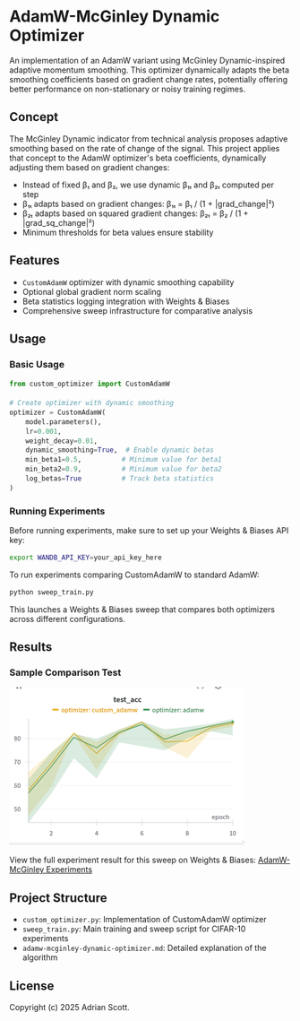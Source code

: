 # AdamW-McGinley Dynamic Optimizer

An implementation of an AdamW variant using McGinley Dynamic-inspired adaptive momentum smoothing. This optimizer dynamically adapts the beta smoothing coefficients based on gradient change rates, potentially offering better performance on non-stationary or noisy training regimes.

## Concept

The McGinley Dynamic indicator from technical analysis proposes adaptive smoothing based on the rate of change of the signal. This project applies that concept to the AdamW optimizer's beta coefficients, dynamically adjusting them based on gradient changes:

- Instead of fixed β₁ and β₂, we use dynamic β₁ₜ and β₂ₜ computed per step
- β₁ₜ adapts based on gradient changes: β₁ₜ = β₁ / (1 + |grad_change|²)
- β₂ₜ adapts based on squared gradient changes: β₂ₜ = β₂ / (1 + |grad_sq_change|²)
- Minimum thresholds for beta values ensure stability

## Features

- `CustomAdamW` optimizer with dynamic smoothing capability
- Optional global gradient norm scaling
- Beta statistics logging integration with Weights & Biases
- Comprehensive sweep infrastructure for comparative analysis

## Usage

### Basic Usage

```python
from custom_optimizer import CustomAdamW

# Create optimizer with dynamic smoothing
optimizer = CustomAdamW(
    model.parameters(),
    lr=0.001,
    weight_decay=0.01,
    dynamic_smoothing=True,  # Enable dynamic betas
    min_beta1=0.5,          # Minimum value for beta1
    min_beta2=0.9,          # Minimum value for beta2
    log_betas=True          # Track beta statistics
)
```

### Running Experiments

Before running experiments, make sure to set up your Weights & Biases API key:

```bash
export WANDB_API_KEY=your_api_key_here
```

To run experiments comparing CustomAdamW to standard AdamW:

```bash
python sweep_train.py
```

This launches a Weights & Biases sweep that compares both optimizers across different configurations.

## Results

### Sample Comparison Test

![Sample Comparison](sample-comparison.png)

View the full experiment result for this sweep on Weights & Biases: [AdamW-McGinley Experiments](https://wandb.ai/adriandoesai-adrian-does-a-i/adamw-cifar10?nw=nwuseradriandoesai)

## Project Structure

- `custom_optimizer.py`: Implementation of CustomAdamW optimizer
- `sweep_train.py`: Main training and sweep script for CIFAR-10 experiments
- `adamw-mcginley-dynamic-optimizer.md`: Detailed explanation of the algorithm

## License

Copyright (c) 2025 Adrian Scott.

